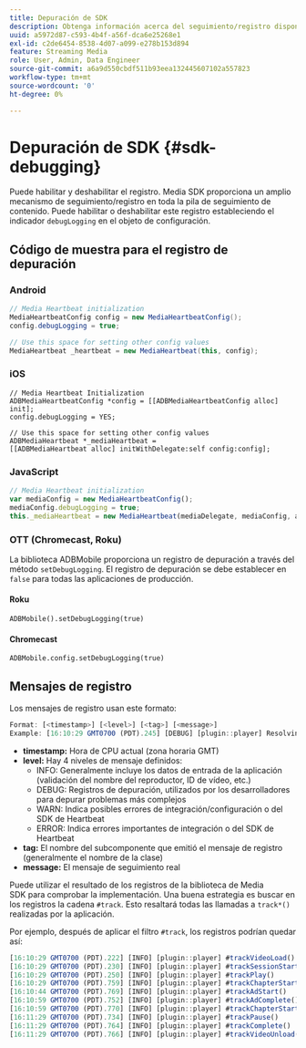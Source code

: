 ```yaml
---
title: Depuración de SDK
description: Obtenga información acerca del seguimiento/registro disponible en Media SDK.
uuid: a5972d87-c593-4b4f-a56f-dca6e25268e1
exl-id: c2de6454-8538-4d07-a099-e278b153d894
feature: Streaming Media
role: User, Admin, Data Engineer
source-git-commit: a6a9d550cbdf511b93eea132445607102a557823
workflow-type: tm+mt
source-wordcount: '0'
ht-degree: 0%

---
```


# Depuración de SDK {#sdk-debugging}

Puede habilitar y deshabilitar el registro. Media SDK proporciona un amplio mecanismo de seguimiento/registro en toda la pila de seguimiento de contenido. Puede habilitar o deshabilitar este registro estableciendo el indicador `debugLogging` en el objeto de configuración.

## Código de muestra para el registro de depuración

### Android

```java
// Media Heartbeat initialization
MediaHeartbeatConfig config = new MediaHeartbeatConfig();
config.debugLogging = true;

// Use this space for setting other config values
MediaHeartbeat _heartbeat = new MediaHeartbeat(this, config);
```

### iOS

```
// Media Heartbeat Initialization
ADBMediaHeartbeatConfig *config = [[ADBMediaHeartbeatConfig alloc] init];
config.debugLogging = YES;

// Use this space for setting other config values
ADBMediaHeartbeat *_mediaHeartbeat =  
[[ADBMediaHeartbeat alloc] initWithDelegate:self config:config];
```

### JavaScript

```js
// Media Heartbeat initialization
var mediaConfig = new MediaHeartbeatConfig();
mediaConfig.debugLogging = true;
this._mediaHeartbeat = new MediaHeartbeat(mediaDelegate, mediaConfig, appMeasurement);
```

### OTT (Chromecast, Roku)

La biblioteca ADBMobile proporciona un registro de depuración a través del método `setDebugLogging`. El registro de depuración se debe establecer en `false` para todas las aplicaciones de producción.

#### Roku

```
ADBMobile().setDebugLogging(true)
```

#### Chromecast

```
ADBMobile.config.setDebugLogging(true)
```

## Mensajes de registro

Los mensajes de registro usan este formato:

```js
Format: [<timestamp>] [<level>] [<tag>] [<message>]
Example: [16:10:29 GMT­0700 (PDT).245] [DEBUG] [plugin::player] Resolving qos.startupTime: 0
```

* **timestamp:** Hora de CPU actual (zona horaria GMT)
* **level:** Hay 4 niveles de mensaje definidos:
   * INFO: Generalmente incluye los datos de entrada de la aplicación (validación del nombre del reproductor, ID de vídeo, etc.)
   * DEBUG: Registros de depuración, utilizados por los desarrolladores para depurar problemas más complejos
   * WARN: Indica posibles errores de integración/configuración o del SDK de Heartbeat
   * ERROR: Indica errores importantes de integración o del SDK de Heartbeat
* **tag:** El nombre del subcomponente que emitió el mensaje de registro (generalmente el nombre de la clase)
* **message:** El mensaje de seguimiento real

Puede utilizar el resultado de los registros de la biblioteca de Media SDK para comprobar la implementación. Una buena estrategia es buscar en los registros la cadena `#track`. Esto resaltará todas las llamadas a `track*()` realizadas por la aplicación.

Por ejemplo, después de aplicar el filtro `#track`, los registros podrían quedar así:

```js
[16:10:29 GMT­0700 (PDT).222] [INFO] [plugin::player] #trackVideoLoad()
[16:10:29 GMT­0700 (PDT).230] [INFO] [plugin::player] #trackSessionStart()
[16:10:29 GMT­0700 (PDT).250] [INFO] [plugin::player] #trackPlay()
[16:10:29 GMT­0700 (PDT).759] [INFO] [plugin::player] #trackChapterStart()
[16:10:44 GMT­0700 (PDT).769] [INFO] [plugin::player] #trackAdStart()
[16:10:59 GMT­0700 (PDT).752] [INFO] [plugin::player] #trackAdComplete()
[16:10:59 GMT­0700 (PDT).770] [INFO] [plugin::player] #trackChapterStart()
[16:11:29 GMT­0700 (PDT).734] [INFO] [plugin::player] #trackPause()
[16:11:29 GMT­0700 (PDT).764] [INFO] [plugin::player] #trackComplete()
[16:11:29 GMT­0700 (PDT).766] [INFO] [plugin::player] #trackVideoUnload()
```
